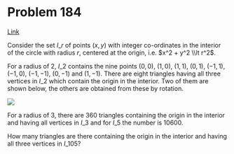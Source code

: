 # Problem 184

[Link](https://projecteuler.net/problem=184)

Consider the set $I\_r$ of points $(x,y)$ with integer co-ordinates in the interior of the circle with radius $r$, centered at the origin, i.e. $x^2 + y^2 \\lt r^2$.

For a radius of $2$, $I\_2$ contains the nine points $(0,0)$, $(1,0)$, $(1,1)$, $(0,1)$, $(-1,1)$, $(-1,0)$, $(-1,-1)$, $(0,-1)$ and $(1,-1)$. There are eight triangles having all three vertices in $I\_2$ which contain the origin in the interior. Two of them are shown below, the others are obtained from these by rotation.

![](resources/images/0184.gif?1678992055)

For a radius of $3$, there are $360$ triangles containing the origin in the interior and having all vertices in $I\_3$ and for $I\_5$ the number is $10600$.

How many triangles are there containing the origin in the interior and having all three vertices in $I\_{105}$?